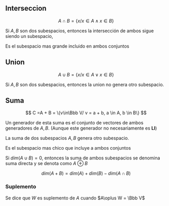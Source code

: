 ## Interseccion

$$
A\cap B = \{x/x\in A\land x\in B\}
$$

Si $A, B$ son dos subespacios, entonces la intersección de ambos sigue siendo un subespacio,

Es el subespacio mas grande incluido en ambos conjuntos

## Union

$$
A\cup B = \{x/x\in A\lor x\in B\}
$$

Si $A, B$ son dos subespacios, entonces la union no genera otro subespacio.

## Suma

$$
C =A + B = \{v\in\Bbb V/ v = a + b, a \in A, b \in B\}
$$

Un generador de esta suma es el conjunto de vectores de ambos generadores de $A,B$. (Aunque este generador no necesariamente es **LI**)

La suma de dos subespacios $A, B$ genera otro subespacio.

Es el subespacio mas chico que incluye a ambos conjuntos

Si $dim(A\cup B) = 0$, entonces la suma de ambos subespacios se denomina suma directa y se denota como $A \oplus B$

$$
dim(A + B) = dim(A) + dim(B) - dim(A\cap B)
$$

### Suplemento

Se dice que $W$ es suplemento de $A$ cuando $A\oplus W = \Bbb V$
